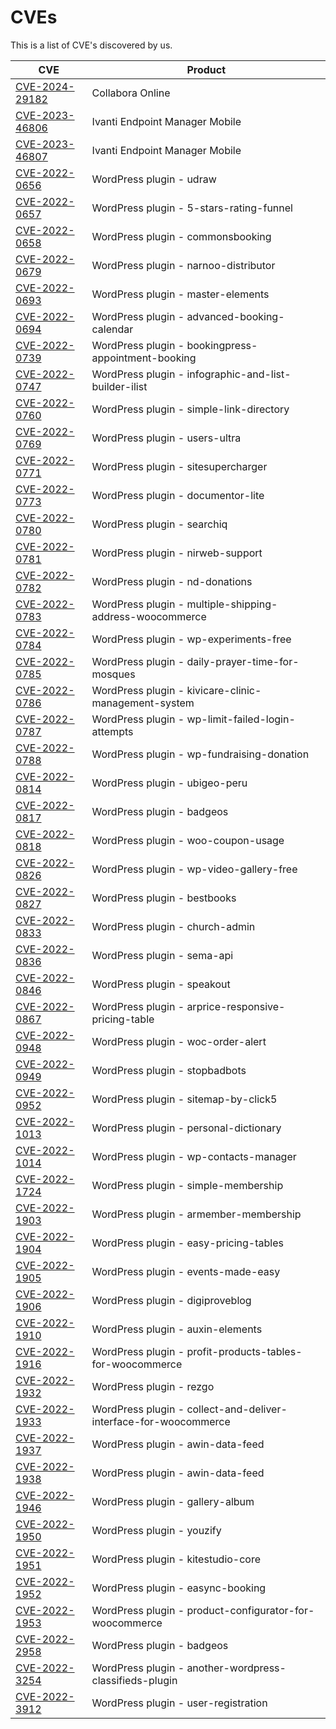# CVEs
This is a list of CVE's discovered by us.

| CVE                                                                             | Product                                                          |
|---------------------------------------------------------------------------------|------------------------------------------------------------------|
| [CVE-2024-29182](https://cve.mitre.org/cgi-bin/cvename.cgi?name=CVE-2024-29182) | Collabora Online                                                 |
| [CVE-2023-46806](https://cve.mitre.org/cgi-bin/cvename.cgi?name=CVE-2023-46806) | Ivanti Endpoint Manager Mobile                                   |
| [CVE-2023-46807](https://cve.mitre.org/cgi-bin/cvename.cgi?name=CVE-2023-46807) | Ivanti Endpoint Manager Mobile                                   |
| [CVE-2022-0656](https://cve.mitre.org/cgi-bin/cvename.cgi?name=CVE-2022-0656)   | WordPress plugin - udraw                                         |
| [CVE-2022-0657](https://cve.mitre.org/cgi-bin/cvename.cgi?name=CVE-2022-0657)   | WordPress plugin - 5-stars-rating-funnel                         |
| [CVE-2022-0658](https://cve.mitre.org/cgi-bin/cvename.cgi?name=CVE-2022-0658)   | WordPress plugin - commonsbooking                                |
| [CVE-2022-0679](https://cve.mitre.org/cgi-bin/cvename.cgi?name=CVE-2022-0679)   | WordPress plugin - narnoo-distributor                            |
| [CVE-2022-0693](https://cve.mitre.org/cgi-bin/cvename.cgi?name=CVE-2022-0693)   | WordPress plugin - master-elements                               |
| [CVE-2022-0694](https://cve.mitre.org/cgi-bin/cvename.cgi?name=CVE-2022-0694)   | WordPress plugin - advanced-booking-calendar                     |
| [CVE-2022-0739](https://cve.mitre.org/cgi-bin/cvename.cgi?name=CVE-2022-0739)   | WordPress plugin - bookingpress-appointment-booking              |
| [CVE-2022-0747](https://cve.mitre.org/cgi-bin/cvename.cgi?name=CVE-2022-0747)   | WordPress plugin - infographic-and-list-builder-ilist            |
| [CVE-2022-0760](https://cve.mitre.org/cgi-bin/cvename.cgi?name=CVE-2022-0760)   | WordPress plugin - simple-link-directory                         |
| [CVE-2022-0769](https://cve.mitre.org/cgi-bin/cvename.cgi?name=CVE-2022-0769)   | WordPress plugin - users-ultra                                   |
| [CVE-2022-0771](https://cve.mitre.org/cgi-bin/cvename.cgi?name=CVE-2022-0771)   | WordPress plugin - sitesupercharger                              |
| [CVE-2022-0773](https://cve.mitre.org/cgi-bin/cvename.cgi?name=CVE-2022-0773)   | WordPress plugin - documentor-lite                               |
| [CVE-2022-0780](https://cve.mitre.org/cgi-bin/cvename.cgi?name=CVE-2022-0780)   | WordPress plugin - searchiq                                      |
| [CVE-2022-0781](https://cve.mitre.org/cgi-bin/cvename.cgi?name=CVE-2022-0781)   | WordPress plugin - nirweb-support                                |
| [CVE-2022-0782](https://cve.mitre.org/cgi-bin/cvename.cgi?name=CVE-2022-0782)   | WordPress plugin - nd-donations                                  |
| [CVE-2022-0783](https://cve.mitre.org/cgi-bin/cvename.cgi?name=CVE-2022-0783)   | WordPress plugin - multiple-shipping-address-woocommerce         |
| [CVE-2022-0784](https://cve.mitre.org/cgi-bin/cvename.cgi?name=CVE-2022-0784)   | WordPress plugin - wp-experiments-free                           |
| [CVE-2022-0785](https://cve.mitre.org/cgi-bin/cvename.cgi?name=CVE-2022-0785)   | WordPress plugin - daily-prayer-time-for-mosques                 |
| [CVE-2022-0786](https://cve.mitre.org/cgi-bin/cvename.cgi?name=CVE-2022-0786)   | WordPress plugin - kivicare-clinic-management-system             |
| [CVE-2022-0787](https://cve.mitre.org/cgi-bin/cvename.cgi?name=CVE-2022-0787)   | WordPress plugin - wp-limit-failed-login-attempts                |
| [CVE-2022-0788](https://cve.mitre.org/cgi-bin/cvename.cgi?name=CVE-2022-0788)   | WordPress plugin - wp-fundraising-donation                       |
| [CVE-2022-0814](https://cve.mitre.org/cgi-bin/cvename.cgi?name=CVE-2022-0814)   | WordPress plugin - ubigeo-peru                                   |
| [CVE-2022-0817](https://cve.mitre.org/cgi-bin/cvename.cgi?name=CVE-2022-0817)   | WordPress plugin - badgeos                                       |
| [CVE-2022-0818](https://cve.mitre.org/cgi-bin/cvename.cgi?name=CVE-2022-0818)   | WordPress plugin - woo-coupon-usage                              |
| [CVE-2022-0826](https://cve.mitre.org/cgi-bin/cvename.cgi?name=CVE-2022-0826)   | WordPress plugin - wp-video-gallery-free                         |
| [CVE-2022-0827](https://cve.mitre.org/cgi-bin/cvename.cgi?name=CVE-2022-0827)   | WordPress plugin - bestbooks                                     |
| [CVE-2022-0833](https://cve.mitre.org/cgi-bin/cvename.cgi?name=CVE-2022-0833)   | WordPress plugin - church-admin                                  |
| [CVE-2022-0836](https://cve.mitre.org/cgi-bin/cvename.cgi?name=CVE-2022-0836)   | WordPress plugin - sema-api                                      |
| [CVE-2022-0846](https://cve.mitre.org/cgi-bin/cvename.cgi?name=CVE-2022-0846)   | WordPress plugin - speakout                                      |
| [CVE-2022-0867](https://cve.mitre.org/cgi-bin/cvename.cgi?name=CVE-2022-0867)   | WordPress plugin - arprice-responsive-pricing-table              |
| [CVE-2022-0948](https://cve.mitre.org/cgi-bin/cvename.cgi?name=CVE-2022-0948)   | WordPress plugin - woc-order-alert                               |
| [CVE-2022-0949](https://cve.mitre.org/cgi-bin/cvename.cgi?name=CVE-2022-0949)   | WordPress plugin - stopbadbots                                   |
| [CVE-2022-0952](https://cve.mitre.org/cgi-bin/cvename.cgi?name=CVE-2022-0952)   | WordPress plugin - sitemap-by-click5                             |
| [CVE-2022-1013](https://cve.mitre.org/cgi-bin/cvename.cgi?name=CVE-2022-1013)   | WordPress plugin - personal-dictionary                           |
| [CVE-2022-1014](https://cve.mitre.org/cgi-bin/cvename.cgi?name=CVE-2022-1014)   | WordPress plugin - wp-contacts-manager                           |
| [CVE-2022-1724](https://cve.mitre.org/cgi-bin/cvename.cgi?name=CVE-2022-1724)   | WordPress plugin - simple-membership                             |
| [CVE-2022-1903](https://cve.mitre.org/cgi-bin/cvename.cgi?name=CVE-2022-1903)   | WordPress plugin - armember-membership                           |
| [CVE-2022-1904](https://cve.mitre.org/cgi-bin/cvename.cgi?name=CVE-2022-1904)   | WordPress plugin - easy-pricing-tables                           |
| [CVE-2022-1905](https://cve.mitre.org/cgi-bin/cvename.cgi?name=CVE-2022-1905)   | WordPress plugin - events-made-easy                              |
| [CVE-2022-1906](https://cve.mitre.org/cgi-bin/cvename.cgi?name=CVE-2022-1906)   | WordPress plugin - digiproveblog                                 |
| [CVE-2022-1910](https://cve.mitre.org/cgi-bin/cvename.cgi?name=CVE-2022-1910)   | WordPress plugin - auxin-elements                                |
| [CVE-2022-1916](https://cve.mitre.org/cgi-bin/cvename.cgi?name=CVE-2022-1916)   | WordPress plugin - profit-products-tables-for-woocommerce        |
| [CVE-2022-1932](https://cve.mitre.org/cgi-bin/cvename.cgi?name=CVE-2022-1932)   | WordPress plugin - rezgo                                         |
| [CVE-2022-1933](https://cve.mitre.org/cgi-bin/cvename.cgi?name=CVE-2022-1933)   | WordPress plugin - collect-and-deliver-interface-for-woocommerce |
| [CVE-2022-1937](https://cve.mitre.org/cgi-bin/cvename.cgi?name=CVE-2022-1937)   | WordPress plugin - awin-data-feed                                |
| [CVE-2022-1938](https://cve.mitre.org/cgi-bin/cvename.cgi?name=CVE-2022-1938)   | WordPress plugin - awin-data-feed                                |
| [CVE-2022-1946](https://cve.mitre.org/cgi-bin/cvename.cgi?name=CVE-2022-1946)   | WordPress plugin - gallery-album                                 |
| [CVE-2022-1950](https://cve.mitre.org/cgi-bin/cvename.cgi?name=CVE-2022-1950)   | WordPress plugin - youzify                                       |
| [CVE-2022-1951](https://cve.mitre.org/cgi-bin/cvename.cgi?name=CVE-2022-1951)   | WordPress plugin - kitestudio-core                               |
| [CVE-2022-1952](https://cve.mitre.org/cgi-bin/cvename.cgi?name=CVE-2022-1952)   | WordPress plugin - easync-booking                                |
| [CVE-2022-1953](https://cve.mitre.org/cgi-bin/cvename.cgi?name=CVE-2022-1953)   | WordPress plugin - product-configurator-for-woocommerce          |
| [CVE-2022-2958](https://cve.mitre.org/cgi-bin/cvename.cgi?name=CVE-2022-2958)   | WordPress plugin - badgeos                                       |
| [CVE-2022-3254](https://cve.mitre.org/cgi-bin/cvename.cgi?name=CVE-2022-3254)   | WordPress plugin - another-wordpress-classifieds-plugin          |
| [CVE-2022-3912](https://cve.mitre.org/cgi-bin/cvename.cgi?name=CVE-2022-3912)   | WordPress plugin - user-registration                             |
